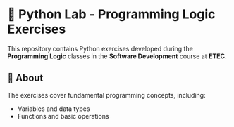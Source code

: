 # 🐍 Python Lab - Programming Logic Exercises  

This repository contains Python exercises developed during the **Programming Logic** classes in the **Software Development** course at **ETEC**. 

## 📌 About  

The exercises cover fundamental programming concepts, including:  
- Variables and data types  
- Functions and basic operations 
